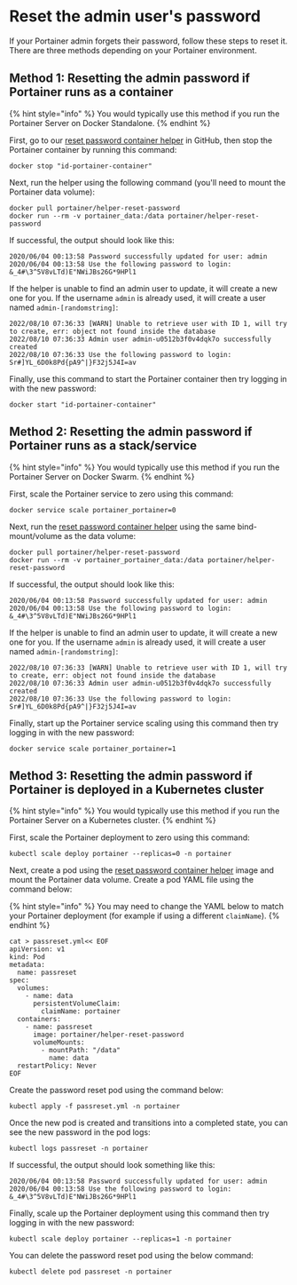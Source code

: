 # Reset the admin user's password

If your Portainer admin forgets their password, follow these steps to reset it. There are three methods depending on your Portainer environment.

## Method 1: Resetting the admin password if Portainer runs as a container

{% hint style="info" %}
You would typically use this method if you run the Portainer Server on Docker Standalone.
{% endhint %}

First, go to our [reset password container helper](https://github.com/portainer/helper-reset-password) in GitHub, then stop the Portainer container by running this command:

```
docker stop "id-portainer-container"
```

Next, run the helper using the following command (you'll need to mount the Portainer data volume):

```
docker pull portainer/helper-reset-password
docker run --rm -v portainer_data:/data portainer/helper-reset-password
```

If successful, the output should look like this:

```
2020/06/04 00:13:58 Password successfully updated for user: admin
2020/06/04 00:13:58 Use the following password to login: &_4#\3^5V8vLTd)E"NWiJBs26G*9HPl1
```

If the helper is unable to find an admin user to update, it will create a new one for you. If the username `admin` is already used, it will create a user named `admin-[randomstring]`:

```
2022/08/10 07:36:33 [WARN] Unable to retrieve user with ID 1, will try to create, err: object not found inside the database
2022/08/10 07:36:33 Admin user admin-u0512b3f0v4dqk7o successfully created
2022/08/10 07:36:33 Use the following password to login: Sr#]YL_6D0k8Pd{pA9^|}F32j5J4I=av
```

Finally, use this command to start the Portainer container then try logging in with the new password:

```
docker start "id-portainer-container"
```

## Method 2: Resetting the admin password if Portainer runs as a stack/service

{% hint style="info" %}
You would typically use this method if you run the Portainer Server on Docker Swarm.
{% endhint %}

First, scale the Portainer service to zero using this command:

```
docker service scale portainer_portainer=0
```

Next, run the [reset password container helper](https://github.com/portainer/helper-reset-password) using the same bind-mount/volume as the data volume:

```
docker pull portainer/helper-reset-password
docker run --rm -v portainer_portainer_data:/data portainer/helper-reset-password
```

If successful, the output should look like this:

```
2020/06/04 00:13:58 Password successfully updated for user: admin
2020/06/04 00:13:58 Use the following password to login: &_4#\3^5V8vLTd)E"NWiJBs26G*9HPl1
```

If the helper is unable to find an admin user to update, it will create a new one for you. If the username `admin` is already used, it will create a user named `admin-[randomstring]`:

```
2022/08/10 07:36:33 [WARN] Unable to retrieve user with ID 1, will try to create, err: object not found inside the database
2022/08/10 07:36:33 Admin user admin-u0512b3f0v4dqk7o successfully created
2022/08/10 07:36:33 Use the following password to login: Sr#]YL_6D0k8Pd{pA9^|}F32j5J4I=av
```

Finally, start up the Portainer service scaling using this command then try logging in with the new password:

```
docker service scale portainer_portainer=1
```

## Method 3: Resetting the admin password if Portainer is deployed in a Kubernetes cluster

{% hint style="info" %}
You would typically use this method if you run the Portainer Server on a Kubernetes cluster.
{% endhint %}

First, scale the Portainer deployment to zero using this command:

```
kubectl scale deploy portainer --replicas=0 -n portainer
```

Next, create a pod using the [reset password container helper](https://github.com/portainer/helper-reset-password) image and mount the Portainer data volume. Create a pod YAML file using the command below:

{% hint style="info" %}
You may need to change the YAML below to match your Portainer deployment (for example if using a different `claimName`).
{% endhint %}

```
cat > passreset.yml<< EOF
apiVersion: v1
kind: Pod
metadata:
  name: passreset
spec:
  volumes:
    - name: data
      persistentVolumeClaim:
        claimName: portainer
  containers:
    - name: passreset
      image: portainer/helper-reset-password
      volumeMounts:
        - mountPath: "/data"
          name: data
  restartPolicy: Never
EOF
```

Create the password reset pod using the command below:

```
kubectl apply -f passreset.yml -n portainer
```

Once the new pod is created and transitions into a completed state, you can see the new password in the pod logs:

```
kubectl logs passreset -n portainer
```

If successful, the output should look something like this:

```
2020/06/04 00:13:58 Password successfully updated for user: admin
2020/06/04 00:13:58 Use the following password to login: &_4#\3^5V8vLTd)E"NWiJBs26G*9HPl1
```

Finally, scale up the Portainer deployment using this command then try logging in with the new password:

```
kubectl scale deploy portainer --replicas=1 -n portainer
```

You can delete the password reset pod using the below command:

```
kubectl delete pod passreset -n portainer
```
